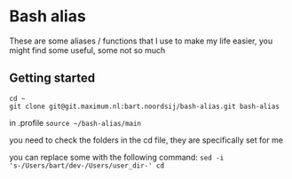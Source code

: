 # Bash alias
These are some aliases / functions that I use to make my life easier, you might find some useful, some not so much

## Getting started

```
cd ~
git clone git@git.maximum.nl:bart.noordsij/bash-alias.git bash-alias
```

in .profile
`source ~/bash-alias/main`

you need to check the folders in the cd file, they are specifically set for me

you can replace some with the following command:
`sed -i 's-/Users/bart/dev-/Users/user_dir-' cd`
